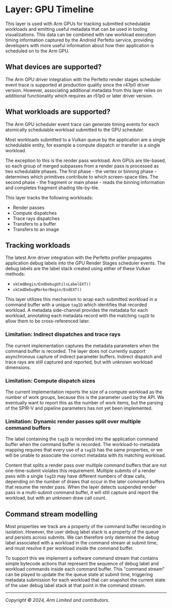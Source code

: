# Layer: GPU Timeline

This layer is used with Arm GPUs for tracking submitted schedulable workloads
and emitting useful metadata that can be used in tooling visualizations. This
data can be combined with raw workload execution timing information captured
by the Android Perfetto service, providing developers with more useful
information about how their application is scheduled on to the Arm GPU.

## What devices are supported?

The Arm GPU driver integration with the Perfetto render stages scheduler event
trace is supported at production quality since the r47p0 driver version.
However, associating additional metadata from this layer relies on additional
functionality which requires an r51p0 or later driver version.

## What workloads are supported?

The Arm GPU scheduler event trace can generate timing events for each
atomically schedulable workload submitted to the GPU scheduler.

Most workloads submitted to a Vulkan queue by the application are a single
schedulable entity, for example a compute dispatch or transfer is a single
workload.

The exception to this is the render pass workload. Arm GPUs are tile-based, so
each group of merged subpasses from a render pass is processed as two
schedulable phases. The first phase - the vertex or binning phase - determines
which primitives contribute to which screen-space tiles. The second phase - the
fragment or main phase - reads the binning information and completes fragment
shading tile-by-tile.

This layer tracks the following workloads:

* Render passes
* Compute dispatches
* Trace rays dispatches
* Transfers to a buffer
* Transfers to an image

## Tracking workloads

The latest Arm driver integration with the Perfetto profiler propagates
application debug labels into the GPU Render Stages scheduler events. The debug
labels are the label stack created using either of these Vulkan methods:

* `vkCmdBegin/EndDebugUtilsLabelEXT()`
* `vkCmdDebugMarkerBegin/EndEXT()`

This layer utilizes this mechanism to wrap each submitted workload in a command
buffer with a unique `tagID` which identifies that recorded workload. A
metadata side-channel provides the metadata for each workload, annotating each
metadata record with the matching `tagID` to allow them to be cross-referenced
later.

### Limitation: Indirect dispatches and trace rays

The current implementation captures the metadata parameters when the command
buffer is recorded. The layer does not currently support asynchronous capture
of indirect parameter buffers. Indirect dispatch and trace rays are still
captured and reported, but with unknown workload dimensions.

### Limitation: Compute dispatch sizes

The current implementation reports the size of a compute workload as the
number of work groups, because this is the parameter used by the API. We
eventually want to report this as the number of work items, but the parsing
of the SPIR-V and pipeline parameters has not yet been implemented.

### Limitation: Dynamic render passes split over multiple command buffers

The label containing the `tagID` is recorded into the application command
buffer when the command buffer is recorded. The workload-to-metadata mapping
requires that every use of a `tagID` has the same properties, or we will
be unable to associate the correct metadata with its matching workload.

Content that splits a render pass over multiple command buffers that
are not one-time-submit violates this requirement. Multiple submits of a render
pass with a single `tagID` may have different numbers of draw calls, depending
on the number of draws that occur in the later command buffers that resume the
render pass. When the layer detects suspended render pass in a multi-submit
command buffer, it will still capture and report the workload, but with an
unknown draw call count.

## Command stream modelling

Most properties we track are a property of the command buffer recording in
isolation. However, the user debug label stack is a property of the queue and
persists across submits. We can therefore only determine the debug label
associated with a workload in the command stream at submit time, and must
resolve it per workload inside the command buffer.

To support this we implement a software command stream that contains simple
bytecode actions that represent the sequence of debug label and workload
commands inside each command buffer. This "command stream" can be played to
update the the queue state at submit time, triggering metadata submission
for each workload that can snapshot the current state of the user debug label
stack at that point in the command stream.

- - -

_Copyright © 2024, Arm Limited and contributors._
